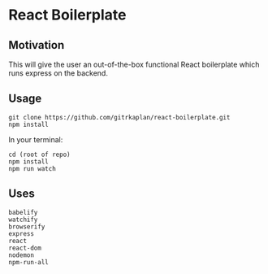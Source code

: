 # React Boilerplate

## Motivation
This will give the user an out-of-the-box functional React boilerplate which runs express on the backend.

## Usage
```
git clone https://github.com/gitrkaplan/react-boilerplate.git
npm install
```
In your terminal:
```
cd (root of repo)
npm install
npm run watch
```

## Uses
```
babelify
watchify
browserify
express
react
react-dom
nodemon
npm-run-all
```
